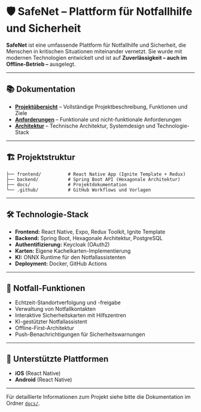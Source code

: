# 🛡️ SafeNet – Plattform für Notfallhilfe und Sicherheit

**SafeNet** ist eine umfassende Plattform für Notfallhilfe und Sicherheit, die Menschen in kritischen Situationen miteinander vernetzt.
Sie wurde mit modernen Technologien entwickelt und ist auf **Zuverlässigkeit – auch im Offline-Betrieb –** ausgelegt.

---

## 📚 Dokumentation

* **[Projektübersicht](docs/project.md)** – Vollständige Projektbeschreibung, Funktionen und Ziele
* **[Anforderungen](docs/requirements.md)** – Funktionale und nicht-funktionale Anforderungen
* **[Architektur](docs/architecture.md)** – Technische Architektur, Systemdesign und Technologie-Stack

---

## 🏗️ Projektstruktur

```
├── frontend/          # React Native App (Ignite Template + Redux)
├── backend/           # Spring Boot API (Hexagonale Architektur)
├── docs/              # Projektdokumentation
└── .github/           # GitHub Workflows und Vorlagen
```

---

## 🛠️ Technologie-Stack

* **Frontend:** React Native, Expo, Redux Toolkit, Ignite Template
* **Backend:** Spring Boot, Hexagonale Architektur, PostgreSQL
* **Authentifizierung:** Keycloak (OAuth2)
* **Karten:** Eigene Kachelkarten-Implementierung
* **KI:** ONNX Runtime für den Notfallassistenten
* **Deployment:** Docker, GitHub Actions

---

## 🚨 Notfall-Funktionen

* Echtzeit-Standortverfolgung und -freigabe
* Verwaltung von Notfallkontakten
* Interaktive Sicherheitskarten mit Hilfszentren
* KI-gestützter Notfallassistent
* Offline-First-Architektur
* Push-Benachrichtigungen für Sicherheitswarnungen

---

## 📱 Unterstützte Plattformen

* **iOS** (React Native)
* **Android** (React Native)

---

Für detaillierte Informationen zum Projekt siehe bitte die Dokumentation im Ordner [`docs/`](docs/).
